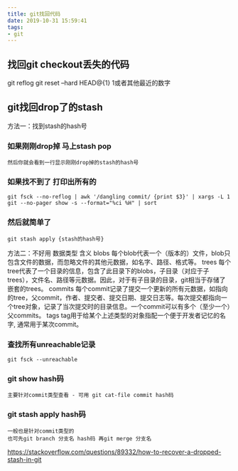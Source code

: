 ```yaml
---
title: git找回代码
date: 2019-10-31 15:59:41
tags:
- git
---
```


## 找回git checkout丢失的代码
git reflog
git reset –hard HEAD@{1} 1或者其他最近的数字


## git找回drop了的stash

方法一：找到stash的hash号
### 如果刚刚drop掉 马上stash pop
	然后你就会看到一行显示刚刚drop掉的stash的hash号

### 如果找不到了 打印出所有的
	git fsck --no-reflog | awk '/dangling commit/ {print $3}' | xargs -L 1 git --no-pager show -s --format="%ci %H" | sort

### 然后就简单了 
	git stash apply {stash的hash号}

方法二：不好用
数据类型	含义
blobs	每个blob代表一个（版本的）文件，blob只包含文件的数据，而忽略文件的其他元数据，如名字、路径、格式等。
trees	每个tree代表了一个目录的信息，包含了此目录下的blobs，子目录（对应于子trees），文件名、路径等元数据。因此，对于有子目录的目录，git相当于存储了嵌套的trees。
commits	每个commit记录了提交一个更新的所有元数据，如指向的tree，父commit，作者、提交者、提交日期、提交日志等。每次提交都指向一个tree对象，记录了当次提交时的目录信息。一个commit可以有多个（至少一个）父commits。
tags	tag用于给某个上述类型的对象指配一个便于开发者记忆的名字, 通常用于某次commit。

### 查找所有unreachable记录
	git fsck --unreachable

### git show hash码
	主要针对commit类型查看 - 可用 git cat-file commit hash码

### git stash apply hash码
	一般也是针对commit类型的
	也可先git branch 分支名 hash码 再git merge 分支名

https://stackoverflow.com/questions/89332/how-to-recover-a-dropped-stash-in-git